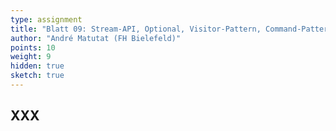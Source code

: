 ```yaml
---
type: assignment
title: "Blatt 09: Stream-API, Optional, Visitor-Pattern, Command-Pattern"
author: "André Matutat (FH Bielefeld)"
points: 10
weight: 9
hidden: true
sketch: true
---
```



## XXX
